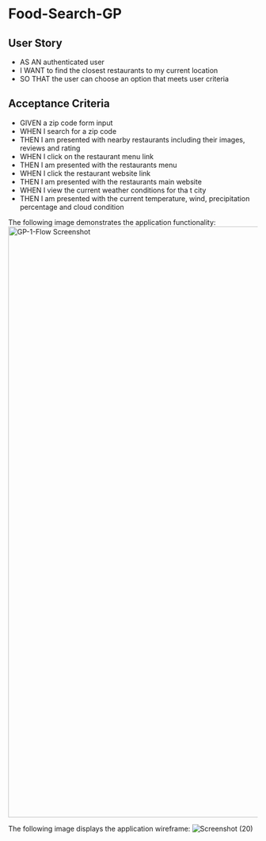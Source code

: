 # Food-Search-GP

## User Story 

* AS AN authenticated user 
* I WANT to find the closest restaurants to my current location
* SO THAT the user can choose an option that meets user criteria 

## Acceptance Criteria 

* GIVEN a zip code form input 
* WHEN I search for a zip code 
* THEN I am presented with nearby restaurants including their images, reviews and rating
* WHEN I click on the restaurant menu link 
* THEN I am presented with the restaurants menu 
* WHEN I click the restaurant website link 
* THEN I am presented with the restaurants main website 
* WHEN I view the current weather conditions for tha t city 
* THEN I am presented with the current temperature, wind, precipitation percentage and cloud condition

The following image demonstrates the application functionality: 
<img width="1194" alt="GP-1-Flow Screenshot" src="https://user-images.githubusercontent.com/74476090/104820741-9948eb00-57fc-11eb-8220-e146f4a2c2a5.png">


The following image displays the application wireframe: 
![Screenshot (20)](https://user-images.githubusercontent.com/74476090/104820754-b382c900-57fc-11eb-8ba1-cb5f528263ad.png)

